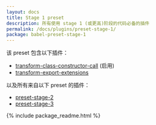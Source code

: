 ```yaml
---
layout: docs
title: Stage 1 preset
description: 所有使用 stage 1 (或更高)阶段的代码必备的插件
permalink: /docs/plugins/preset-stage-1/
package: babel-preset-stage-1
---
```


该 preset 包含以下插件：

- [transform-class-constructor-call](/docs/plugins/transform-class-constructor-call/) (启用)
- [transform-export-extensions](/docs/plugins/transform-export-extensions/)

以及所有来自以下 preset 的插件：

- [preset-stage-2](/docs/plugins/preset-stage-2/)
- [preset-stage-3](/docs/plugins/preset-stage-3/)

{% include package_readme.html %}
